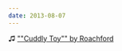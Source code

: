 ```yaml
---
date: 2013-08-07
---
```


♫ [""Cuddly Toy"" by Roachford](https://music.apple.com/gb/album/cuddly-toy/289538023?i=289538042)

